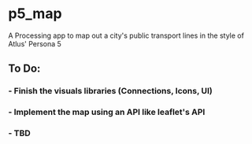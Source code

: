 # p5_map
A Processing app to map out a city's public transport lines in the style of Atlus' Persona 5


## To Do:
### - Finish the visuals libraries (Connections, Icons, UI)
### - Implement the map using an API like leaflet's API
### - TBD
